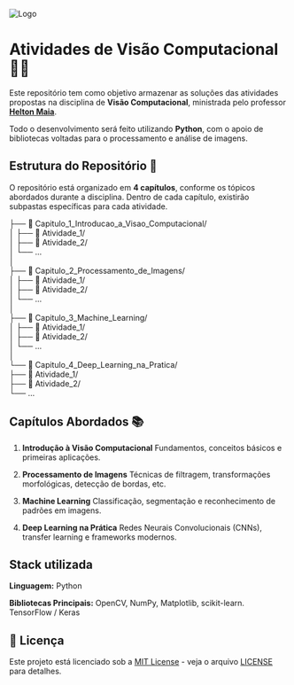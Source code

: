 
![Logo](https://heltonmaia.com/computervision/_images/cover4.jpeg)

# Atividades de Visão Computacional 📸🧠

Este repositório tem como objetivo armazenar as soluções das atividades propostas na disciplina de **Visão Computacional**, ministrada pelo professor [**Helton Maia**](https://heltonmaia.com).

Todo o desenvolvimento será feito utilizando **Python**, com o apoio de bibliotecas voltadas para o processamento e análise de imagens.

## Estrutura do Repositório 📁

O repositório está organizado em **4 capítulos**, conforme os tópicos abordados durante a disciplina. Dentro de cada capítulo, existirão subpastas específicas para cada atividade.

├── 📁 Capitulo_1_Introducao_a_Visao_Computacional/  
│   ├── 📁 Atividade_1/  
│   ├── 📁 Atividade_2/  
│   └── ...  
│  
├── 📁 Capitulo_2_Processamento_de_Imagens/  
│   ├── 📁 Atividade_1/  
│   ├── 📁 Atividade_2/  
│   └── ...  
│  
├── 📁 Capitulo_3_Machine_Learning/  
│   ├── 📁 Atividade_1/  
│   ├── 📁 Atividade_2/  
│   └── ...  
│  
└── 📁 Capitulo_4_Deep_Learning_na_Pratica/  
    ├── 📁 Atividade_1/  
    ├── 📁 Atividade_2/  
    └── ...  

## Capítulos Abordados 📚

1. **Introdução à Visão Computacional**
Fundamentos, conceitos básicos e primeiras aplicações.

2. **Processamento de Imagens**
Técnicas de filtragem, transformações morfológicas, detecção de bordas, etc.

3. **Machine Learning**
Classificação, segmentação e reconhecimento de padrões em imagens.

4. **Deep Learning na Prática**
Redes Neurais Convolucionais (CNNs), transfer learning e frameworks modernos.
## Stack utilizada

**Linguagem:** Python

**Bibliotecas Principais:** OpenCV, NumPy, Matplotlib, scikit-learn. TensorFlow / Keras

## 📜 Licença  
Este projeto está licenciado sob a [MIT License](https://opensource.org/license/MIT) - veja o arquivo [LICENSE](https://opensource.org/license/MIT) para detalhes.  